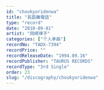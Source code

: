```yaml
---
id: "choukyoridenwa"
title: "長距離電話"
type: "record"
date: "2010-09-01"
artist: "岡崎律子"
categories: ["个人单曲"]
recordNo: "TADX-7394"
recordPrice: ""
recordReleaseDate: "1994.09.16"
recordPublisher: "TAURUS RECORDS"
recordType: "3rd Single"
order: 23
slug: "/discography/choukyoridenwa"
---
```




